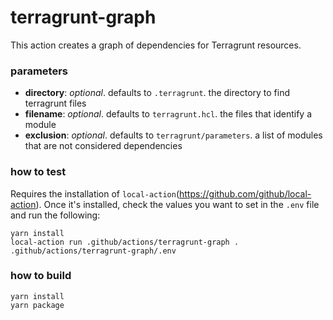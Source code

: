 # terragrunt-graph

This action creates a graph of dependencies for Terragrunt resources.

### parameters

-   **directory**: _optional_. defaults to `.terragrunt`. the directory to find terragrunt files
-   **filename**: _optional_. defaults to `terragrunt.hcl`. the files that identify a module
-   **exclusion**: _optional_. defaults to `terragrunt/parameters`. a list of modules that are not considered dependencies

### how to test

Requires the installation of `local-action`(https://github.com/github/local-action). Once it's installed, check the values you want to set in the `.env` file and run the following:

```
yarn install
local-action run .github/actions/terragrunt-graph . .github/actions/terragrunt-graph/.env
```

### how to build

```
yarn install
yarn package
```
